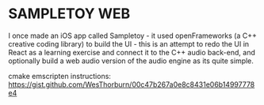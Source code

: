 # SAMPLETOY WEB

I once made an iOS app called Sampletoy - it used openFrameworks (a C++ creative coding library) to build the UI - this is an attempt to redo the UI in React as a learning exercise and connect it to the C++ audio back-end, and optionally build a web audio version of the audio engine as its quite simple.

cmake emscripten instructions:
https://gist.github.com/WesThorburn/00c47b267a0e8c8431e06b14997778e4